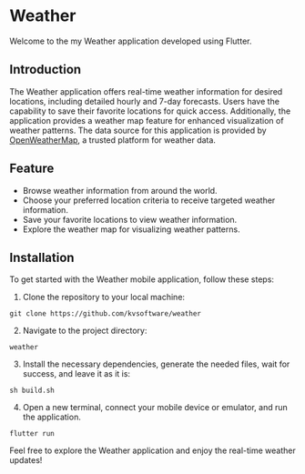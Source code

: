 # Weather
Welcome to the my Weather application developed using Flutter.

## Introduction
The Weather application offers real-time weather information for desired locations, including detailed hourly and 7-day forecasts. Users have the capability to save their favorite locations for quick access. Additionally, the application provides a weather map feature for enhanced visualization of weather patterns. The data source for this application is provided by [OpenWeatherMap](https://openweathermap.org/), a trusted platform for weather data.

## Feature
- Browse weather information from around the world.
- Choose your preferred location criteria to receive targeted weather information.
- Save your favorite locations to view weather information.
- Explore the weather map for visualizing weather patterns.

## Installation
To get started with the Weather mobile application, follow these steps:
1. Clone the repository to your local machine:
```
git clone https://github.com/kvsoftware/weather
```

2. Navigate to the project directory:
```
weather
```

3. Install the necessary dependencies, generate the needed files, wait for success, and leave it as it is:
```
sh build.sh
```

4. Open a new terminal, connect your mobile device or emulator, and run the application.
```
flutter run
```

Feel free to explore the Weather application and enjoy the real-time weather updates!
